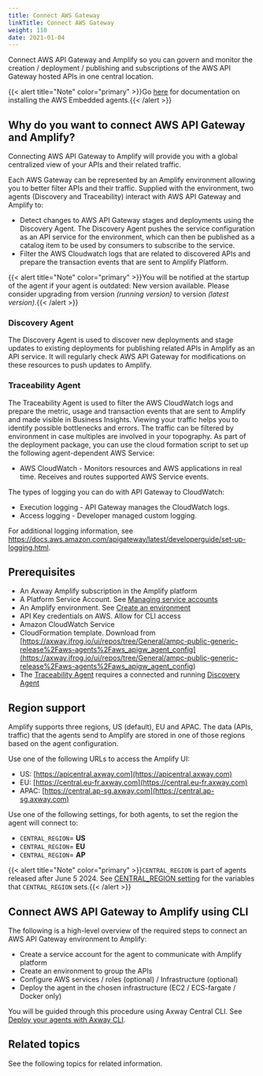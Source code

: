 ```yaml
---
title: Connect AWS Gateway
linkTitle: Connect AWS Gateway
weight: 110
date: 2021-01-04
---
```

Connect AWS API Gateway and Amplify so you can govern and monitor the creation / deployment / publishing and subscriptions of the AWS API Gateway hosted APIs in one central location.

{{< alert title="Note" color="primary" >}}Go [here](/docs/connect_manage_environ/connect_aws_gateway/deploy-embedded-agents/) for documentation on installing the AWS Embedded agents.{{< /alert >}}

## Why do you want to connect AWS API Gateway and Amplify?

Connecting AWS API Gateway to Amplify will provide you with a global centralized view of your APIs and their related traffic.

Each AWS Gateway can be represented by an Amplify environment allowing you to better filter APIs and their traffic. Supplied with the environment, two agents (Discovery and Traceability) interact with AWS API Gateway and Amplify to:

* Detect changes to AWS API Gateway stages and deployments using the Discovery Agent. The Discovery Agent pushes the service configuration as an API service for the environment, which can then be published as a catalog item to be used by consumers to subscribe to the service.
* Filter the AWS Cloudwatch logs that are related to discovered APIs and prepare the transaction events that are sent to Amplify Platform.

{{< alert title="Note" color="primary" >}}You will be notified at the startup of the agent if your agent is outdated: New version available. Please consider upgrading from version *(running version)* to version *(latest version)*.{{< /alert >}}

### Discovery Agent

The Discovery Agent is used to discover new deployments and stage updates to existing deployments for publishing related APIs in Amplify as an API service. It will regularly check AWS API Gateway for modifications on these resources to push updates to Amplify.

### Traceability Agent

The Traceability Agent is used to filter the AWS CloudWatch logs and prepare the metric, usage and transaction events that are sent to Amplify and made visible in Business Insights. Viewing your traffic helps you to identify possible bottlenecks and errors. The traffic can be filtered by environment in case multiples are involved in your topography. As part of the deployment package, you can use the cloud formation script to set up the following agent-dependent AWS Service:

* AWS CloudWatch - Monitors resources and AWS applications in real time. Receives and routes supported AWS Service events.

The types of logging you can do with API Gateway to CloudWatch:

* Execution logging - API Gateway manages the CloudWatch logs.
* Access logging - Developer managed custom logging.

For additional logging information, see <https://docs.aws.amazon.com/apigateway/latest/developerguide/set-up-logging.html>.

## Prerequisites

* An Axway Amplify subscription in the Amplify platform
* A Platform Service Account. See [Managing service accounts](https://docs.axway.com/bundle/platform-management/page/docs/management_guide/organizations/managing_organizations/index.html#managing-service-accounts)
* An Amplify environment. See [Create an environment](/docs/integrate_with_central/cli_central/cli_environments/)
* API Key credentials on AWS. Allow for CLI access
* Amazon CloudWatch Service
* CloudFormation template. Download from [https://axway.jfrog.io/ui/repos/tree/General/ampc-public-generic-release%2Faws-agents%2Faws_apigw_agent_config](<https://axway.jfrog.io/ui/repos/tree/General/ampc-public-generic-release%2Faws-agents%2Faws_apigw_agent_config>)
* The [Traceability Agent](#traceability-agent) requires a connected and running [Discovery Agent](#discovery-agent)

## Region support

Amplify supports three regions, US (default), EU and APAC. The data (APIs, traffic) that the agents send to Amplify are stored in one of those regions based on the agent configuration.

Use one of the following URLs to access the Amplify UI:

* US: [https://apicentral.axway.com](https://apicentral.axway.com)
* EU: [https://central.eu-fr.axway.com](https://central.eu-fr.axway.com)
* APAC: [https://central.ap-sg.axway.com](https://central.ap-sg.axway.com)
  
Use one of the following settings, for both agents, to set the region the agent will connect to:

* `CENTRAL_REGION`= **US**
* `CENTRAL_REGION`= **EU**
* `CENTRAL_REGION`= **AP**

{{< alert title="Note" color="primary" >}}`CENTRAL_REGION` is part of agents released after June 5 2024. See [CENTRAL_REGION setting](/docs/connect_manage_environ/connected_agent_common_reference/network_traffic#central_region-setting) for the variables that `CENTRAL_REGION` sets.{{< /alert >}}

## Connect AWS API Gateway to Amplify using CLI

The following is a high-level overview of the required steps to connect an AWS API Gateway environment to Amplify:

* Create a service account for the agent to communicate with Amplify platform
* Create an environment to group the APIs
* Configure AWS services / roles (optional) / Infrastructure (optional)
* Deploy the agent in the chosen infrastructure (EC2 / ECS-fargate / Docker only)

You will be guided through this procedure using Axway Central CLI. See [Deploy your agents with Axway CLI](/docs/connect_manage_environ/connect_aws_gateway/deploy-your-agents-with-amplify-cli).

## Related topics

See the following topics for related information.

